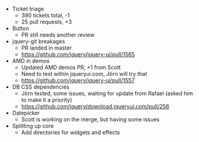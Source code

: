 * Ticket triage	
	* 390 tickets total, -1
	* 25 pull requests, +3
* Button	
	* PR still needs another review
* jquery-git breakages	
	* PR landed in master
	* https://github.com/jquery/jquery-ui/pull/1565
* AMD in demos	
	* Updated AMD demos PR, +1 from Scott
	* Need to test within jqueryui.com, Jörn will try that
	* https://github.com/jquery/jquery-ui/pull/1557
* DB CSS dependencies	
	* Jörn tested, some issues, waiting for update from Rafael (asked him to make it a priority)
	* https://github.com/jquery/download.jqueryui.com/pull/256
* Datepicker	
	* Scott is working on the merge, but having some issues
* Splitting up core	
	* Add directories for widgets and effects
